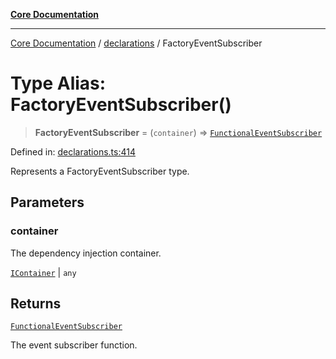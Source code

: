 [**Core Documentation**](../../README.md)

***

[Core Documentation](../../README.md) / [declarations](../README.md) / FactoryEventSubscriber

# Type Alias: FactoryEventSubscriber()

> **FactoryEventSubscriber** = (`container`) => [`FunctionalEventSubscriber`](FunctionalEventSubscriber.md)

Defined in: [declarations.ts:414](https://github.com/stonemjs/core/blob/e2200da501349da1fec304d821c002bb6d055b61/src/declarations.ts#L414)

Represents a FactoryEventSubscriber type.

## Parameters

### container

The dependency injection container.

[`IContainer`](IContainer.md) | `any`

## Returns

[`FunctionalEventSubscriber`](FunctionalEventSubscriber.md)

The event subscriber function.
